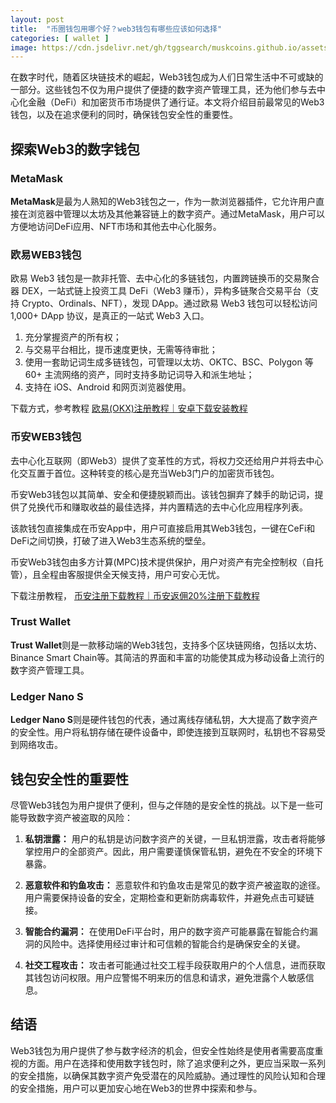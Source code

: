 ```yaml
---
layout: post
title:  "币圈钱包用哪个好？web3钱包有哪些应该如何选择"
categories: [ wallet ]
image: https://cdn.jsdelivr.net/gh/tggsearch/muskcoins.github.io/assets/images/wallet.webp
---
```

在数字时代，随着区块链技术的崛起，Web3钱包成为人们日常生活中不可或缺的一部分。这些钱包不仅为用户提供了便捷的数字资产管理工具，还为他们参与去中心化金融（DeFi）和加密货币市场提供了通行证。本文将介绍目前最常见的Web3钱包，以及在追求便利的同时，确保钱包安全性的重要性。

## 探索Web3的数字钱包

### MetaMask

**MetaMask**是最为人熟知的Web3钱包之一，作为一款浏览器插件，它允许用户直接在浏览器中管理以太坊及其他兼容链上的数字资产。通过MetaMask，用户可以方便地访问DeFi应用、NFT市场和其他去中心化服务。

### 欧易WEB3钱包
欧易 Web3 钱包是一款非托管、去中心化的多链钱包，内置跨链换币的交易聚合器 DEX，一站式链上投资工具 DeFi（Web3 赚币），异构多链聚合交易平台（支持 Crypto、Ordinals、NFT），发现 DApp。通过欧易 Web3 钱包可以轻松访问 1,000+ DApp 协议，是真正的一站式 Web3 入口。

1. 充分掌握资产的所有权；
2. 与交易平台相比，提币速度更快，无需等待审批；
3. 使用一套助记词生成多链钱包，可管理以太坊、OKTC、BSC、Polygon 等 60+ 主流网络的资产，同时支持多助记词导入和派生地址；
4. 支持在 iOS、Android 和网页浏览器使用。

下载方式，参考教程  [欧易(OKX)注册教程｜安卓下载安装教程](https://tggsearch.github.io/docs/okx-install.html)

### 币安WEB3钱包
去中心化互联网（即Web3）提供了变革性的方式，将权力交还给用户并将去中心化交互置于首位。这种转变的核心是充当Web3门户的加密货币钱包。

币安Web3钱包以其简单、安全和便捷脱颖而出。该钱包摒弃了棘手的助记词，提供了兑换代币和赚取收益的最佳选择，并内置精选的去中心化应用程序列表。

该款钱包直接集成在币安App中，用户可直接启用其Web3钱包，一键在CeFi和DeFi之间切换，打破了进入Web3生态系统的壁垒。 

币安Web3钱包由多方计算(MPC)技术提供保护，用户对资产有完全控制权（自托管），且全程由客服提供全天候支持，用户可安心无忧。

下载注册教程， [币安注册下载教程｜币安返佣20%注册下载教程](https://tggsearch.github.io/docs/bnb-buy-coins.html)

### Trust Wallet

**Trust Wallet**则是一款移动端的Web3钱包，支持多个区块链网络，包括以太坊、Binance Smart Chain等。其简洁的界面和丰富的功能使其成为移动设备上流行的数字资产管理工具。

### Ledger Nano S

**Ledger Nano S**则是硬件钱包的代表，通过离线存储私钥，大大提高了数字资产的安全性。用户将私钥存储在硬件设备中，即使连接到互联网时，私钥也不容易受到网络攻击。

## 钱包安全性的重要性

尽管Web3钱包为用户提供了便利，但与之伴随的是安全性的挑战。以下是一些可能导致数字资产被盗取的风险：

1. **私钥泄露：** 用户的私钥是访问数字资产的关键，一旦私钥泄露，攻击者将能够掌控用户的全部资产。因此，用户需要谨慎保管私钥，避免在不安全的环境下暴露。

2. **恶意软件和钓鱼攻击：** 恶意软件和钓鱼攻击是常见的数字资产被盗取的途径。用户需要保持设备的安全，定期检查和更新防病毒软件，并避免点击可疑链接。

3. **智能合约漏洞：** 在使用DeFi平台时，用户的数字资产可能暴露在智能合约漏洞的风险中。选择使用经过审计和可信赖的智能合约是确保安全的关键。

4. **社交工程攻击：** 攻击者可能通过社交工程手段获取用户的个人信息，进而获取其钱包访问权限。用户应警惕不明来历的信息和请求，避免泄露个人敏感信息。

## 结语

Web3钱包为用户提供了参与数字经济的机会，但安全性始终是使用者需要高度重视的方面。用户在选择和使用数字钱包时，除了追求便利之外，更应当采取一系列的安全措施，以确保其数字资产免受潜在的风险威胁。通过理性的风险认知和合理的安全措施，用户可以更加安心地在Web3的世界中探索和参与。